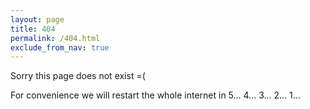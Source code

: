 ```yaml
---
layout: page
title: 404
permalink: /404.html
exclude_from_nav: true
---
```

Sorry this page does not exist =(

For convenience we will restart the whole internet in 5... 4... 3... 2... 1...
